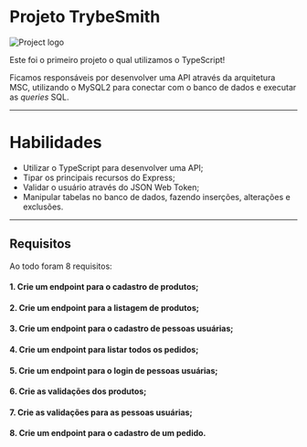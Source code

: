 # Projeto TrybeSmith

![Project logo]()

Este foi o primeiro projeto o qual utilizamos o TypeScript!

Ficamos responsáveis por desenvolver uma API através da arquitetura MSC, utilizando o MySQL2 para conectar com o banco de dados e executar as *queries* SQL.

---

# Habilidades

- Utilizar o TypeScript para desenvolver uma API;
- Tipar os principais recursos do Express;
- Validar o usuário através do JSON Web Token;
- Manipular tabelas no banco de dados, fazendo inserções, alterações e exclusões.

---

## Requisitos

Ao todo foram 8 requisitos:

#### 1. Crie um endpoint para o cadastro de produtos;

#### 2. Crie um endpoint para a listagem de produtos;

#### 3. Crie um endpoint para o cadastro de pessoas usuárias;

#### 4. Crie um endpoint para listar todos os pedidos;

#### 5. Crie um endpoint para o login de pessoas usuárias;

#### 6. Crie as validações dos produtos;

#### 7. Crie as validações para as pessoas usuárias;

#### 8. Crie um endpoint para o cadastro de um pedido.